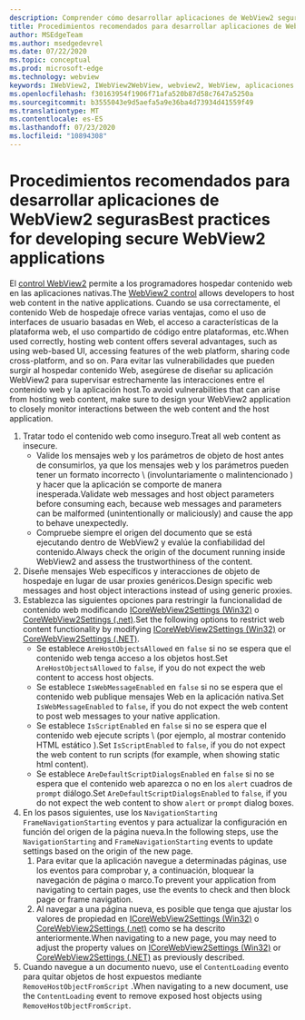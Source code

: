 ```yaml
---
description: Comprender cómo desarrollar aplicaciones de WebView2 seguras
title: Procedimientos recomendados para desarrollar aplicaciones de WebView2 seguras
author: MSEdgeTeam
ms.author: msedgedevrel
ms.date: 07/22/2020
ms.topic: conceptual
ms.prod: microsoft-edge
ms.technology: webview
keywords: IWebView2, IWebView2WebView, webview2, WebView, aplicaciones Win32, Win32, Edge, ICoreWebView2, ICoreWebView2Host, control de explorador, HTML Edge, seguridad
ms.openlocfilehash: f30163954f1906f71afa520b87d58c7647a5250a
ms.sourcegitcommit: b3555043e9d5aefa5a9e36ba4d73934d41559f49
ms.translationtype: MT
ms.contentlocale: es-ES
ms.lasthandoff: 07/23/2020
ms.locfileid: "10894308"
---
```

# <span data-ttu-id="a62c3-104">Procedimientos recomendados para desarrollar aplicaciones de WebView2 seguras</span><span class="sxs-lookup"><span data-stu-id="a62c3-104">Best practices for developing secure WebView2 applications</span></span>  

<span data-ttu-id="a62c3-105">El [control WebView2][Webview2Main] permite a los programadores hospedar contenido web en las aplicaciones nativas.</span><span class="sxs-lookup"><span data-stu-id="a62c3-105">The [WebView2 control][Webview2Main] allows developers to host web content in the native applications.</span></span> <span data-ttu-id="a62c3-106">Cuando se usa correctamente, el contenido Web de hospedaje ofrece varias ventajas, como el uso de interfaces de usuario basadas en Web, el acceso a características de la plataforma web, el uso compartido de código entre plataformas, etc.</span><span class="sxs-lookup"><span data-stu-id="a62c3-106">When used correctly, hosting web content offers several advantages, such as using web-based UI, accessing features of the web platform, sharing code cross-platform, and so on.</span></span>  <span data-ttu-id="a62c3-107">Para evitar las vulnerabilidades que pueden surgir al hospedar contenido Web, asegúrese de diseñar su aplicación WebView2 para supervisar estrechamente las interacciones entre el contenido web y la aplicación host.</span><span class="sxs-lookup"><span data-stu-id="a62c3-107">To avoid vulnerabilities that can arise from hosting web content, make sure to design your WebView2 application to closely monitor interactions between the web content and the host application.</span></span>  

1.  <span data-ttu-id="a62c3-108">Tratar todo el contenido web como inseguro.</span><span class="sxs-lookup"><span data-stu-id="a62c3-108">Treat all web content as insecure.</span></span>  
    *   <span data-ttu-id="a62c3-109">Valide los mensajes web y los parámetros de objeto de host antes de consumirlos, ya que los mensajes web y los parámetros pueden tener un formato incorrecto \ (involuntariamente o malintencionado \) y hacer que la aplicación se comporte de manera inesperada.</span><span class="sxs-lookup"><span data-stu-id="a62c3-109">Validate web messages and host object parameters before consuming each, because web messages and parameters can be malformed \(unintentionally or maliciously\) and cause the app to behave unexpectedly.</span></span>
    *   <span data-ttu-id="a62c3-110">Compruebe siempre el origen del documento que se está ejecutando dentro de WebView2 y evalúe la confiabilidad del contenido.</span><span class="sxs-lookup"><span data-stu-id="a62c3-110">Always check the origin of the document running inside WebView2 and assess the trustworthiness of the content.</span></span>  
1.  <span data-ttu-id="a62c3-111">Diseñe mensajes Web específicos y interacciones de objeto de hospedaje en lugar de usar proxies genéricos.</span><span class="sxs-lookup"><span data-stu-id="a62c3-111">Design specific web messages and host object interactions instead of using generic proxies.</span></span>  
1.  <span data-ttu-id="a62c3-112">Establezca las siguientes opciones para restringir la funcionalidad de contenido web modificando [ICoreWebView2Settings (Win32)][Webview2ReferenceWin3209538Icorewebview2settings] o [CoreWebView2Settings (.net)][Webview2ReferenceWin3209538MicrosoftWebWebview2CoreCorewebview2settings].</span><span class="sxs-lookup"><span data-stu-id="a62c3-112">Set the following options to restrict web content functionality by modifying [ICoreWebView2Settings (Win32)][Webview2ReferenceWin3209538Icorewebview2settings] or [CoreWebView2Settings (.NET)][Webview2ReferenceWin3209538MicrosoftWebWebview2CoreCorewebview2settings].</span></span>  
    *   <span data-ttu-id="a62c3-113">Se establece `AreHostObjectsAllowed` en `false` si no se espera que el contenido web tenga acceso a los objetos host.</span><span class="sxs-lookup"><span data-stu-id="a62c3-113">Set `AreHostObjectsAllowed` to `false`, if you do not expect the web content to access host objects.</span></span>  
    *   <span data-ttu-id="a62c3-114">Se establece `IsWebMessageEnabled` en `false` si no se espera que el contenido web publique mensajes Web en la aplicación nativa.</span><span class="sxs-lookup"><span data-stu-id="a62c3-114">Set `IsWebMessageEnabled` to `false`, if you do not expect the web content to post web messages to your native application.</span></span>  
    *   <span data-ttu-id="a62c3-115">Se establece `IsScriptEnabled` en `false` si no se espera que el contenido web ejecute scripts \ (por ejemplo, al mostrar contenido HTML estático \).</span><span class="sxs-lookup"><span data-stu-id="a62c3-115">Set `IsScriptEnabled` to `false`, if you do not expect the web content to run scripts \(for example, when showing static html content\).</span></span>  
    *   <span data-ttu-id="a62c3-116">Se establece `AreDefaultScriptDialogsEnabled` en `false` si no se espera que el contenido web aparezca o no en los `alert` cuadros de `prompt` diálogo.</span><span class="sxs-lookup"><span data-stu-id="a62c3-116">Set `AreDefaultScriptDialogsEnabled` to `false`, if you do not expect the web content to show `alert` or `prompt` dialog boxes.</span></span>  
1.  <span data-ttu-id="a62c3-117">En los pasos siguientes, use los `NavigationStarting` `FrameNavigationStarting` eventos y para actualizar la configuración en función del origen de la página nueva.</span><span class="sxs-lookup"><span data-stu-id="a62c3-117">In the following steps, use the `NavigationStarting` and `FrameNavigationStarting` events to update settings based on the origin of the new page.</span></span>  
    1.  <span data-ttu-id="a62c3-118">Para evitar que la aplicación navegue a determinadas páginas, use los eventos para comprobar y, a continuación, bloquear la navegación de página o marco.</span><span class="sxs-lookup"><span data-stu-id="a62c3-118">To prevent your application from navigating to certain pages, use the events to check and then block page or frame navigation.</span></span>  
    1.  <span data-ttu-id="a62c3-119">Al navegar a una página nueva, es posible que tenga que ajustar los valores de propiedad en [ICoreWebView2Settings (Win32)][Webview2ReferenceWin3209538Icorewebview2settings] o [CoreWebView2Settings (.net)][Webview2ReferenceWin3209538MicrosoftWebWebview2CoreCorewebview2settings] como se ha descrito anteriormente.</span><span class="sxs-lookup"><span data-stu-id="a62c3-119">When navigating to a new page, you may need to adjust the property values on [ICoreWebView2Settings (Win32)][Webview2ReferenceWin3209538Icorewebview2settings] or [CoreWebView2Settings (.NET)][Webview2ReferenceWin3209538MicrosoftWebWebview2CoreCorewebview2settings] as previously described.</span></span>  
1.  <span data-ttu-id="a62c3-120">Cuando navegue a un documento nuevo, use el `ContentLoading` evento para quitar objetos de host expuestos mediante `RemoveHostObjectFromScript` .</span><span class="sxs-lookup"><span data-stu-id="a62c3-120">When navigating to a new document, use the `ContentLoading` event to remove exposed host objects using `RemoveHostObjectFromScript`.</span></span>  

<!--## Security

Always check the Source property of the WebView before using `ExecuteScript`, `PostWebMessageAsJson`, `PostWebMessageAsString`, or any other method to send information into the WebView. The WebView may have navigated to another page via the end user interacting with the page or script in the page causing navigation. Similarly, be very careful with `AddScriptToExecuteOnDocumentCreated`. All future `navigations` run the same script and if it provides access to information intended only for a certain origin, any HTML document may have access.

When examining the result of an `ExecuteScript` method call, a `WebMessageReceived` event, always check the Source of the sender, or any other mechanism of receiving information from an HTML document in a WebView validate the URI of the HTML document is what you expect.

When constructing a message to send into a WebView, prefer using `PostWebMessageAsJson` and construct the JSON string parameter using a JSON library. This avoids any potential accidents of encoding information into a JSON string or script and ensure no attacker controlled input can modify the rest of the JSON message or run arbitrary script. -->  

<!-- links -->  

[Webview2Main]: ../index.md "Introducción a Microsoft Edge WebView2 (versión preliminar) | Microsoft docs"  

[Webview2ReferenceWin3209538Icorewebview2settings]: ../reference/win32/0-9-538/icorewebview2settings.md "interfaz ICoreWebView2Settings | Microsoft docs"  

[Webview2ReferenceWin3209538MicrosoftWebWebview2CoreCorewebview2settings]: ../reference/dotnet/0-9-538/microsoft-web-webview2-core-corewebview2settings.md "Clase Microsoft. Web. WebView2. Core. CoreWebView2Settings | Microsoft docs"  
